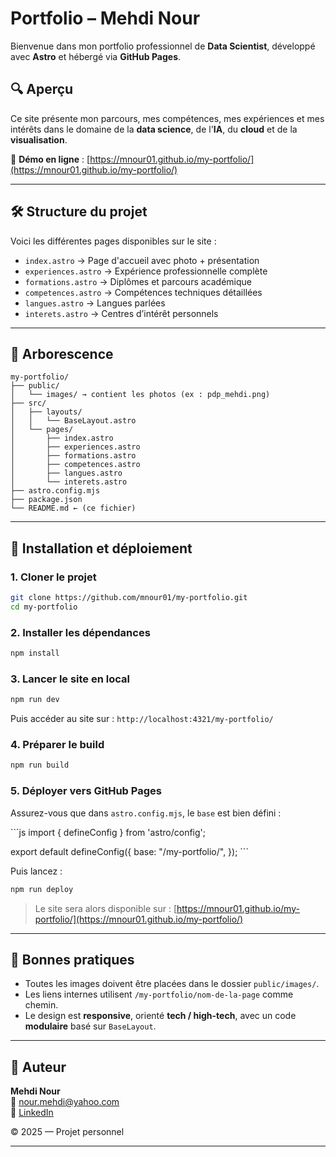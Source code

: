 # Portfolio – Mehdi Nour

Bienvenue dans mon portfolio professionnel de **Data Scientist**, développé avec **Astro** et hébergé via **GitHub Pages**.

## 🔍 Aperçu

Ce site présente mon parcours, mes compétences, mes expériences et mes intérêts dans le domaine de la **data science**, de l'**IA**, du **cloud** et de la **visualisation**.

📍 **Démo en ligne** : [https://mnour01.github.io/my-portfolio/](https://mnour01.github.io/my-portfolio/)

---

## 🛠️ Structure du projet

Voici les différentes pages disponibles sur le site :

- `index.astro` → Page d'accueil avec photo + présentation
- `experiences.astro` → Expérience professionnelle complète
- `formations.astro` → Diplômes et parcours académique
- `competences.astro` → Compétences techniques détaillées
- `langues.astro` → Langues parlées
- `interets.astro` → Centres d’intérêt personnels

---

## 📁 Arborescence

```
my-portfolio/
├── public/
│   └── images/ → contient les photos (ex : pdp_mehdi.png)
├── src/
│   ├── layouts/
│   │   └── BaseLayout.astro
│   └── pages/
│       ├── index.astro
│       ├── experiences.astro
│       ├── formations.astro
│       ├── competences.astro
│       ├── langues.astro
│       └── interets.astro
├── astro.config.mjs
├── package.json
└── README.md ← (ce fichier)
```

---

## 🚀 Installation et déploiement

### 1. Cloner le projet

```bash
git clone https://github.com/mnour01/my-portfolio.git
cd my-portfolio
```

### 2. Installer les dépendances

```bash
npm install
```

### 3. Lancer le site en local

```bash
npm run dev
```

Puis accéder au site sur : `http://localhost:4321/my-portfolio/`

### 4. Préparer le build

```bash
npm run build
```

### 5. Déployer vers GitHub Pages

Assurez-vous que dans `astro.config.mjs`, le `base` est bien défini :

\```js
import { defineConfig } from 'astro/config';

export default defineConfig({
  base: "/my-portfolio/",
});
\```

Puis lancez :

```bash
npm run deploy
```

> Le site sera alors disponible sur : [https://mnour01.github.io/my-portfolio/](https://mnour01.github.io/my-portfolio/)

---

## 🔁 Bonnes pratiques

- Toutes les images doivent être placées dans le dossier `public/images/`.
- Les liens internes utilisent `/my-portfolio/nom-de-la-page` comme chemin.
- Le design est **responsive**, orienté **tech / high-tech**, avec un code **modulaire** basé sur `BaseLayout`.

---

## 🧠 Auteur

**Mehdi Nour**  
📧 nour.mehdi@yahoo.com  
💼 [LinkedIn](https://linkedin.com/in/nour-mehdi)

&copy; 2025 — Projet personnel

---
